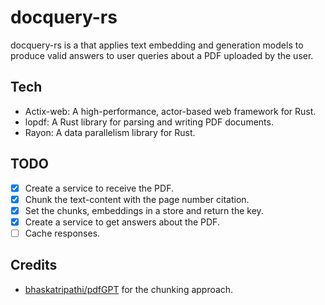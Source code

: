 # docquery-rs
docquery-rs is a that applies text embedding and generation models to produce valid answers to user queries about a PDF uploaded by the user.

## Tech

- Actix-web: A high-performance, actor-based web framework for Rust.
- lopdf: A Rust library for parsing and writing PDF documents.
- Rayon: A data parallelism library for Rust.

## TODO
- [x] Create a service to receive the PDF.
- [x] Chunk the text-content with the page number citation.
- [x] Set the chunks, embeddings in a store and return the key.
- [x] Create a service to get answers about the PDF.
- [ ] Cache responses.

## Credits
* [bhaskatripathi/pdfGPT](https://github.com/bhaskatripathi/pdfGPT) for the chunking approach.
